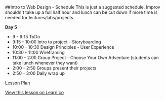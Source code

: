 

##Intro to Web Design - Schedule
This is just a suggested schedule. Improv shouldn't take up a full half hour and lunch can be cut down if more time is needed for lectures/labs/projects.

**Day 5**
+ 9 - 9:15 ToDo
+ 9:15 - 10:00 Intro to project - Storyboarding
+ 10:00 - 10:30 Design Principles - User Experience
+ 10:30 - 11:00 Wireframing
+ 11:00 - 2:00 Group Project - Choose Your Own Adventure (students can take lunch whenever they want)
+ 2:00 - 2:50 Groups present their projects
+ 2:50 - 3:00 Daily wrap up

[Lesson Plan](https://docs.google.com/a/flatironschool.com/document/d/1-TT9WqkQxmLF5dsr3Du7yFn9Yfv4cO37fxzY4bMh0no/edit)

<a href='https://learn.co/lessons/hs-intro-web-day5-schedule' data-visibility='hidden'>View this lesson on Learn.co</a>
